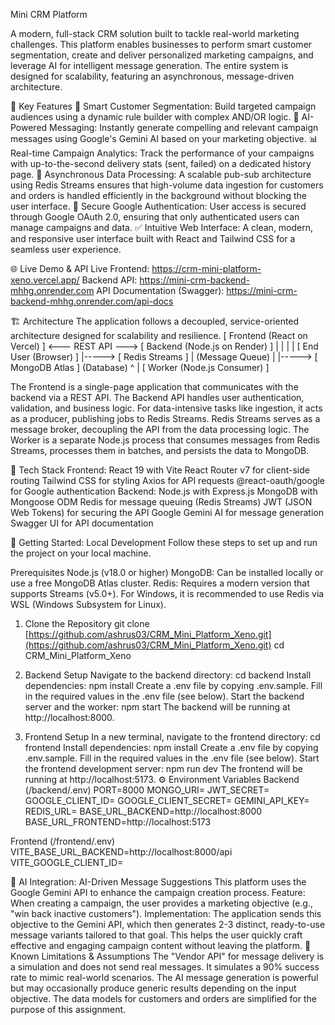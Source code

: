 Mini CRM Platform

A modern, full-stack CRM solution built to tackle real-world marketing challenges. This platform enables businesses to perform smart customer segmentation, create and deliver personalized marketing campaigns, and leverage AI for intelligent message generation. The entire system is designed for scalability, featuring an asynchronous, message-driven architecture.

🚀 Key Features
🎯 Smart Customer Segmentation: Build targeted campaign audiences using a dynamic rule builder with complex AND/OR logic.
🤖 AI-Powered Messaging: Instantly generate compelling and relevant campaign messages using Google's Gemini AI based on your marketing objective.
📊 Real-time Campaign Analytics: Track the performance of your campaigns with up-to-the-second delivery stats (sent, failed) on a dedicated history page.
🔄 Asynchronous Data Processing: A scalable pub-sub architecture using Redis Streams ensures that high-volume data ingestion for customers and orders is handled efficiently in the background without blocking the user interface.
🔐 Secure Google Authentication: User access is secured through Google OAuth 2.0, ensuring that only authenticated users can manage campaigns and data.
✅ Intuitive Web Interface: A clean, modern, and responsive user interface built with React and Tailwind CSS for a seamless user experience.

🌐 Live Demo & API
Live Frontend: https://crm-mini-platform-xeno.vercel.app/
Backend API: https://mini-crm-backend-mhhg.onrender.com
API Documentation (Swagger): https://mini-crm-backend-mhhg.onrender.com/api-docs

🏗️ Architecture
The application follows a decoupled, service-oriented architecture designed for scalability and resilience.
[ Frontend (React on Vercel) ] <--- REST API ---> [ Backend (Node.js on Render) ]
           |                                                    |
           |                                                    |
[ End User (Browser) ]                                          |-----> [ Redis Streams ]
                                                                |         (Message Queue)
                                                                |
                                                                |-----> [ MongoDB Atlas ]
                                                                          (Database)
                                                                              ^
                                                                              |
                                                                [ Worker (Node.js Consumer) ]


The Frontend is a single-page application that communicates with the backend via a REST API.
The Backend API handles user authentication, validation, and business logic. For data-intensive tasks like ingestion, it acts as a producer, publishing jobs to Redis Streams.
Redis Streams serves as a message broker, decoupling the API from the data processing logic.
The Worker is a separate Node.js process that consumes messages from Redis Streams, processes them in batches, and persists the data to MongoDB.

🧠 Tech Stack
Frontend:
React 19 with Vite
React Router v7 for client-side routing
Tailwind CSS for styling
Axios for API requests
@react-oauth/google for Google authentication
Backend:
Node.js with Express.js
MongoDB with Mongoose ODM
Redis for message queuing (Redis Streams)
JWT (JSON Web Tokens) for securing the API
Google Gemini AI for message generation
Swagger UI for API documentation


💪 Getting Started: Local Development
Follow these steps to set up and run the project on your local machine.

Prerequisites
Node.js (v18.0 or higher)
MongoDB: Can be installed locally or use a free MongoDB Atlas cluster.
Redis: Requires a modern version that supports Streams (v5.0+). For Windows, it is recommended to use Redis via WSL (Windows Subsystem for Linux).
1. Clone the Repository
git clone [https://github.com/ashrus03/CRM_Mini_Platform_Xeno.git](https://github.com/ashrus03/CRM_Mini_Platform_Xeno.git)
cd CRM_Mini_Platform_Xeno


2. Backend Setup
Navigate to the backend directory: cd backend
Install dependencies: npm install
Create a .env file by copying .env.sample.
Fill in the required values in the .env file (see below).
Start the backend server and the worker: npm start
The backend will be running at http://localhost:8000.
3. Frontend Setup
In a new terminal, navigate to the frontend directory: cd frontend
Install dependencies: npm install
Create a .env file by copying .env.sample.
Fill in the required values in the .env file (see below).
Start the frontend development server: npm run dev
The frontend will be running at http://localhost:5173.
⚙️ Environment Variables
Backend (/backend/.env)
PORT=8000
MONGO_URI=<your-mongodb-uri>
JWT_SECRET=<your-strong-jwt-secret>
GOOGLE_CLIENT_ID=<your-google-oauth-client-id>
GOOGLE_CLIENT_SECRET=<your-google-oauth-client-secret>
GEMINI_API_KEY=<your-google-gemini-api-key>
REDIS_URL=<your-redis-url>
BASE_URL_BACKEND=http://localhost:8000
BASE_URL_FRONTEND=http://localhost:5173


Frontend (/frontend/.env)
VITE_BASE_URL_BACKEND=http://localhost:8000/api
VITE_GOOGLE_CLIENT_ID=<your-google-oauth-client-id>


🤖 AI Integration: AI-Driven Message Suggestions
This platform uses the Google Gemini API to enhance the campaign creation process.
Feature: When creating a campaign, the user provides a marketing objective (e.g., "win back inactive customers").
Implementation: The application sends this objective to the Gemini API, which then generates 2-3 distinct, ready-to-use message variants tailored to that goal. This helps the user quickly craft effective and engaging campaign content without leaving the platform.
📝 Known Limitations & Assumptions
The "Vendor API" for message delivery is a simulation and does not send real messages. It simulates a 90% success rate to mimic real-world scenarios.
The AI message generation is powerful but may occasionally produce generic results depending on the input objective.
The data models for customers and orders are simplified for the purpose of this assignment.
